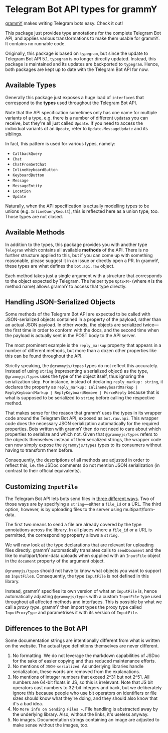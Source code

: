 # Telegram Bot API types for grammY

[grammY](https://github.com/grammyjs/grammY) makes writing Telegram bots easy. Check it out!

This package just provides type annotations for the complete Telegram Bot API, and applies various transformations to make them usable for grammY. It contains no runnable code.

Originally, this package is based on `typegram`, but since the update to Telegram Bot API 5.1, `typegram` is no longer directly updated. Instead, this package is maintained and its updates are backported to `typegram`. Hence, both packages are kept up to date with the Telegram Bot API for now.

## Available Types

Generally this package just exposes a huge load of `interface`s that correspond to the **types** used throughout the Telegram Bot API.

Note that the API specification sometimes only has one name for multiple variants of a type, e.g. there is a number of different `Update`s you can receive, but they're all just called `Update`.
If you need to access the individual variants of an `Update`, refer to `Update.MessageUpdate` and its siblings.

In fact, this pattern is used for various types, namely:

- `CallbackQuery`
- `Chat`
- `ChatFromGetChat`
- `InlineKeyboardButton`
- `KeyboardButton`
- `Message`
- `MessageEntity`
- `Location`
- `Update`

Naturally, when the API specification is actually modelling types to be unions (e.g. `InlineQueryResult`), this is reflected here as a union type, too.
Those types are not closed.

## Available Methods

In addition to the types, this package provides you with another type `Telegram` which contains all available **methods** of the API.
There is no further structure applied to this, but if you can come up with something reasonable, please suggest it in an issue or directly open a PR.
In grammY, these types are what defines the `bot.api.raw` object.

Each method takes just a single argument with a structure that corresponds to the object expected by Telegram.
The helper type `Opts<M>` (where `M` is the method name) allows grammY to access that type directly.

## Handling JSON-Serialized Objects

Some methods of the Telegram Bot API are expected to be called with JSON-serialized objects contained in a property of the payload, rather than an actual JSON payload.
In other words, the objects are serialized twice—the first time in order to conform with the docs, and the second time when the payload is actually sent in the POST body to the API server.

The most prominent example is the `reply_markup` property that appears in a number of different methods, but more than a dozen other properties like this can be found throughout the API.

Strictly speaking, the `@grammyjs/types` types do not reflect this accurately.
Instead of using `string` (representing a serialized object) as the type, `@grammyjs/types` uses the type of the object itself, thus ignoring the serialization step.
For instance, instead of declaring `reply_markup: string`, it declares the property as `reply_markup: InlineKeyboardMarkup | ReplyKeyboardMarkup | ReplyKeyboardRemove | ForceReply` because that is what is supposed to be serialized to `string` before calling the respective method.

That makes sense for the reason that grammY uses the types in its wrapper code around the Telegram Bot API, exposed as `bot.raw.api`.
This wrapper code does the necessary JSON serialization automatically for the required properties.
Bots written with grammY then do not need to care about which properties to serialize and which not.
Given that `@grammyjs/types` refers to the objects themselves instead of their serialized strings, the wrapper code can now simply expose the `@grammyjs/types` types to its consumers without having to transform them before.

Consequently, the descriptions of all methods are adjusted in order to reflect this, i.e. the JSDoc comments do not mention JSON serialization (in contrast to their official equivalents).

## Customizing `InputFile`

The Telegram Bot API lets bots send files in [three different ways](https://core.telegram.org/bots/api#sending-files).
Two of those ways are by specifying a `string`—either a `file_id` or a URL.
The third option, however, is by uploading files to the server using multipart/form-data.

The first two means to send a file are already covered by the type annotations across the library.
In all places where a `file_id` or a URL is permitted, the corresponding property allows a `string`.

We will now look at the type declarations that are relevant for uploading files directly.
grammY automatically translates calls to `sendDocument` and the like to multipart/form-data uploads when supplied with an `InputFile` object in the `document` property of the argument object.

`@grammyjs/types` should not have to know what objects you want to support as `InputFile`s.
Consequently, the type `InputFile` is not defined in this library.

Instead, grammY specifies its own version of what an `InputFile` is, hence automatically adjusting `@grammyjs/types` with a custom `InputFile` type used throughout all affected methods and interfaces.
This is possible by what we call a _proxy type_.
grammY then import types the proxy type called `InputProxyType` and parametrises it with its version of `InputFile`.

## Differences to the Bot API

Some documentation strings are intentionally different from what is written on the website.
The actual type definitions themselves are never different.

1. No formatting.
   We do not leverage the markdown capabilities of JSDoc for the sake of easier copying and thus reduced maintenance efforts.
2. No mentions of `JSON-serialized`.
   As underlying libraries handle serialization, these words are removed from the explanations.
3. No mentions of integer numbers that exceed 2^31 but not 2^51.
   All numbers are 64-bit floats in JS, so this is irrelevant.
   Note that JS bit operators cast numbers to 32-bit integers and back, but we deliberately ignore this because people who use bit operators on identifiers or file sizes should know what they're doing, and they should also know that it's a bad idea.
4. No `More info on Sending Files »`.
   File handling is abstracted away by the underlying library.
   Also, without the links, it's useless anyway.
5. No images.
   Documentation strings containing an image are adjusted to make sense without the images, too.

